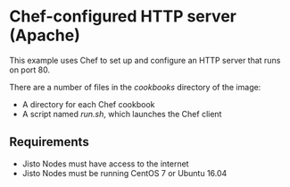 # Chef-configured HTTP server (Apache)

This example uses Chef to set up and configure an HTTP server that runs on port 80.

There are a number of files in the *cookbooks* directory of the image:
* A directory for each Chef cookbook
* A script named *run.sh*, which launches the Chef client

## Requirements

* Jisto Nodes must have access to the internet
* Jisto Nodes must be running CentOS 7 or Ubuntu 16.04
